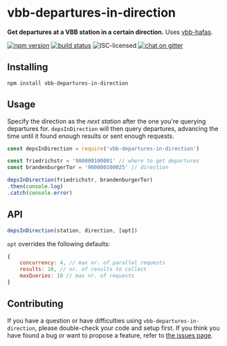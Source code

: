 # vbb-departures-in-direction

**Get departures at a VBB station in a certain direction.** Uses [vbb-hafas](https://github.com/derhuerst/vbb-hafas).

[![npm version](https://img.shields.io/npm/v/vbb-departures-in-direction.svg)](https://www.npmjs.com/package/vbb-departures-in-direction)
[![build status](https://img.shields.io/travis/derhuerst/vbb-departures-in-direction.svg)](https://travis-ci.org/derhuerst/vbb-departures-in-direction)
![ISC-licensed](https://img.shields.io/github/license/derhuerst/vbb-departures-in-direction.svg)
[![chat on gitter](https://badges.gitter.im/derhuerst.svg)](https://gitter.im/derhuerst)


## Installing

```shell
npm install vbb-departures-in-direction
```


## Usage

Specify the direction as the *next station* after the one you're querying departures for. `depsInDirection` will then query departures, advancing the time until it found enough results or sent enough requests.

```js
const depsInDirection = require('vbb-departures-in-direction')

const friedrichstr = '900000100001' // where to get departures
const brandenburgerTor = '900000100025' // direction

depsInDirection(friedrichstr, brandenburgerTor)
.then(console.log)
.catch(console.error)
```

## API

```js
depsInDirection(station, direction, [opt])
```

`opt` overrides the following defaults:

```js
{
	concurrency: 4, // max nr. of parallel requests
	results: 10, // nr. of results to collect
	maxQueries: 10 // max nr. of requests
}
```


## Contributing

If you have a question or have difficulties using `vbb-departures-in-direction`, please double-check your code and setup first. If you think you have found a bug or want to propose a feature, refer to [the issues page](https://github.com/derhuerst/vbb-departures-in-direction/issues).
